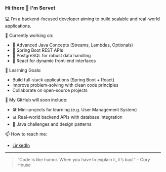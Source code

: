 ### Hi there 👋 I'm Servet

💻 I’m a backend-focused developer aiming to build scalable and real-world applications.

🧠 Currently working on:
- 🔹 Advanced Java Concepts (Streams, Lambdas, Optionals)
- 🔹 Spring Boot REST APIs
- 🔹 PostgreSQL for robust data handling
- 🔹 React for dynamic front-end interfaces

🚀 Learning Goals:
- Build full-stack applications (Spring Boot + React)
- Improve problem-solving with clean code principles
- Collaborate on open-source projects

📁 My GitHub will soon include:
- 🛠 Mini-projects for learning (e.g. User Management System)
- 📊 Real-world backend APIs with database integration
- 🎯 Java challenges and design patterns

📫 How to reach me:
- [LinkedIn](https://www.linkedin.com/in/servet-linkini-buraya-ekle)

---

> “Code is like humor. When you have to explain it, it’s bad.” – Cory House
